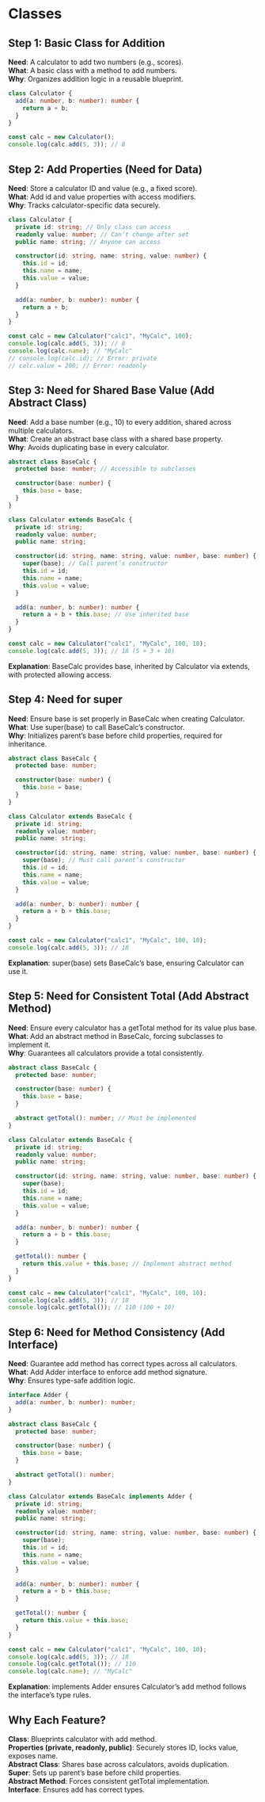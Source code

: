 # Classes
## Step 1: Basic Class for Addition
**Need**: A calculator to add two numbers (e.g., scores).  
**What**: A basic class with a method to add numbers.  
**Why**: Organizes addition logic in a reusable blueprint.

```typescript
class Calculator {
  add(a: number, b: number): number {
    return a + b;
  }
}

const calc = new Calculator();
console.log(calc.add(5, 3)); // 8
```

## Step 2: Add Properties (Need for Data)
**Need**: Store a calculator ID and value (e.g., a fixed score).  
**What**: Add id and value properties with access modifiers.  
**Why**: Tracks calculator-specific data securely.

```typescript
class Calculator {
  private id: string; // Only class can access
  readonly value: number; // Can’t change after set
  public name: string; // Anyone can access

  constructor(id: string, name: string, value: number) {
    this.id = id;
    this.name = name;
    this.value = value;
  }

  add(a: number, b: number): number {
    return a + b;
  }
}

const calc = new Calculator("calc1", "MyCalc", 100);
console.log(calc.add(5, 3)); // 8
console.log(calc.name); // "MyCalc"
// console.log(calc.id); // Error: private
// calc.value = 200; // Error: readonly
```

## Step 3: Need for Shared Base Value (Add Abstract Class)
**Need**: Add a base number (e.g., 10) to every addition, shared across multiple calculators.  
**What**: Create an abstract base class with a shared base property.  
**Why**: Avoids duplicating base in every calculator.

```typescript
abstract class BaseCalc {
  protected base: number; // Accessible to subclasses

  constructor(base: number) {
    this.base = base;
  }
}

class Calculator extends BaseCalc {
  private id: string;
  readonly value: number;
  public name: string;

  constructor(id: string, name: string, value: number, base: number) {
    super(base); // Call parent’s constructor
    this.id = id;
    this.name = name;
    this.value = value;
  }

  add(a: number, b: number): number {
    return a + b + this.base; // Use inherited base
  }
}

const calc = new Calculator("calc1", "MyCalc", 100, 10);
console.log(calc.add(5, 3)); // 18 (5 + 3 + 10)
```

**Explanation**: BaseCalc provides base, inherited by Calculator via extends, with protected allowing access.

## Step 4: Need for super
**Need**: Ensure base is set properly in BaseCalc when creating Calculator.  
**What**: Use super(base) to call BaseCalc’s constructor.  
**Why**: Initializes parent’s base before child properties, required for inheritance.

```typescript
abstract class BaseCalc {
  protected base: number;

  constructor(base: number) {
    this.base = base;
  }
}

class Calculator extends BaseCalc {
  private id: string;
  readonly value: number;
  public name: string;

  constructor(id: string, name: string, value: number, base: number) {
    super(base); // Must call parent’s constructor
    this.id = id;
    this.name = name;
    this.value = value;
  }

  add(a: number, b: number): number {
    return a + b + this.base;
  }
}

const calc = new Calculator("calc1", "MyCalc", 100, 10);
console.log(calc.add(5, 3)); // 18
```

**Explanation**: super(base) sets BaseCalc’s base, ensuring Calculator can use it.

## Step 5: Need for Consistent Total (Add Abstract Method)
**Need**: Ensure every calculator has a getTotal method for its value plus base.  
**What**: Add an abstract method in BaseCalc, forcing subclasses to implement it.  
**Why**: Guarantees all calculators provide a total consistently.

```typescript
abstract class BaseCalc {
  protected base: number;

  constructor(base: number) {
    this.base = base;
  }

  abstract getTotal(): number; // Must be implemented
}

class Calculator extends BaseCalc {
  private id: string;
  readonly value: number;
  public name: string;

  constructor(id: string, name: string, value: number, base: number) {
    super(base);
    this.id = id;
    this.name = name;
    this.value = value;
  }

  add(a: number, b: number): number {
    return a + b + this.base;
  }

  getTotal(): number {
    return this.value + this.base; // Implement abstract method
  }
}

const calc = new Calculator("calc1", "MyCalc", 100, 10);
console.log(calc.add(5, 3)); // 18
console.log(calc.getTotal()); // 110 (100 + 10)
```

## Step 6: Need for Method Consistency (Add Interface)
**Need**: Guarantee add method has correct types across all calculators.  
**What**: Add Adder interface to enforce add method signature.  
**Why**: Ensures type-safe addition logic.

```typescript
interface Adder {
  add(a: number, b: number): number;
}

abstract class BaseCalc {
  protected base: number;

  constructor(base: number) {
    this.base = base;
  }

  abstract getTotal(): number;
}

class Calculator extends BaseCalc implements Adder {
  private id: string;
  readonly value: number;
  public name: string;

  constructor(id: string, name: string, value: number, base: number) {
    super(base);
    this.id = id;
    this.name = name;
    this.value = value;
  }

  add(a: number, b: number): number {
    return a + b + this.base;
  }

  getTotal(): number {
    return this.value + this.base;
  }
}

const calc = new Calculator("calc1", "MyCalc", 100, 10);
console.log(calc.add(5, 3)); // 18
console.log(calc.getTotal()); // 110
console.log(calc.name); // "MyCalc"
```

**Explanation**: implements Adder ensures Calculator’s add method follows the interface’s type rules.

## Why Each Feature?
**Class**: Blueprints calculator with add method.  
**Properties (private, readonly, public)**: Securely stores ID, locks value, exposes name.  
**Abstract Class**: Shares base across calculators, avoids duplication.  
**Super**: Sets up parent’s base before child properties.  
**Abstract Method**: Forces consistent getTotal implementation.  
**Interface**: Ensures add has correct types.

